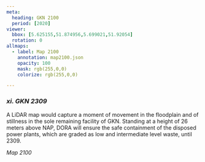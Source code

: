 ```yaml
---
meta:
  heading: GKN 2100
  period: [2020]
viewer:
  bbox: [5.625155,51.874956,5.699021,51.92054]
  rotation: 0
allmaps:
  - label: Map 2100
    annotation: map2100.json
    opacity: 100
    mask: rgb(255,0,0)
    colorize: rgb(255,0,0)

---
```


### _xi.    GKN 2309_

A LiDAR map would capture a moment of movement in the floodplain and of stillness in the sole remaining facility of GKN. Standing at a height of 26 meters above NAP, DORA will ensure the safe containment of the disposed power plants, which are graded as low and intermediate level waste, until 2309.


_Map 2100_

